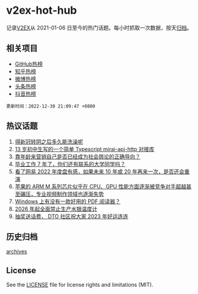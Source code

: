 # v2ex-hot-hub

 记录[V2EX](https://www.v2ex.com/)从 2021-01-06 日至今的热门话题。每小时抓取一次数据，按天[归档](archives)。
 
 ## 相关项目

- [GitHub热榜](https://github.com/lonnyzhang423/github-hot-hub)
- [知乎热榜](https://github.com/lonnyzhang423/zhihu-hot-hub)
- [微博热榜](https://github.com/lonnyzhang423/weibo-hot-hub)
- [头条热榜](https://github.com/lonnyzhang423/toutiao-hot-hub)
- [抖音热榜](https://github.com/lonnyzhang423/douyin-hot-hub)


 `更新时间：2022-12-30 21:09:47 +0800`

## 热议话题

1. [得新冠转阴之后多久能洗澡呢](https://www.v2ex.com/t/905547)
1. [13 岁初中生写的一个简单 Typescript mirai-api-http 对接库](https://www.v2ex.com/t/905504)
1. [靠年龄来营销自己是否已经成为社会舆论的正确导向？](https://www.v2ex.com/t/905496)
1. [毕业工作 7 年了，你们还有联系的大学同学吗？](https://www.v2ex.com/t/905528)
1. [看了网易 2022 年度盘有感，如果未来 10 年或 20 年再来一次，是否还会重演](https://www.v2ex.com/t/905573)
1. [苹果的 ARM M 系列芯片似乎在 CPU、GPU 性能方面逐渐被竞争对手超越甚至碾压，专业视频制作领域也逐渐失势](https://www.v2ex.com/t/905506)
1. [Windows 上有没有一款好用的 PDF 阅读器？](https://www.v2ex.com/t/905548)
1. [2026 年起全面禁止生产水银温度计](https://www.v2ex.com/t/905529)
1. [抽奖送话费， DTO 社区祝大家 2023 年好运连连](https://www.v2ex.com/t/905509)

## 历史归档

[archives](archives)

## License

See the [LICENSE](LICENSE) file for license rights and limitations (MIT).
